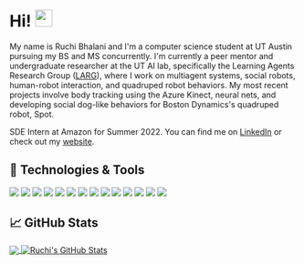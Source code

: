# Hi! <img src="https://raw.githubusercontent.com/MartinHeinz/MartinHeinz/master/wave.gif" width="30px">

My name is Ruchi Bhalani and I'm a computer science student at UT Austin pursuing my BS and MS concurrently. I'm currently a peer mentor and undergraduate researcher at the UT AI lab, specifically the Learning Agents Research Group ([LARG](https://www.cs.utexas.edu/users/ai-lab/?larg)), where I work on multiagent systems, social robots, human-robot interaction, and quadruped robot behaviors. My most recent projects involve body tracking using the Azure Kinect, neural nets, and developing social dog-like behaviors for Boston Dynamics's quadruped robot, Spot. 

SDE Intern at Amazon for Summer 2022. You can find me on [LinkedIn][3] or check out my [website](https://www.cs.utexas.edu/~rbhalani/).

## 🔧 Technologies & Tools
![](https://img.shields.io/badge/OS-Linux-informational?style=flat&logo=linux&logoColor=white&color=2bbc8a)
![](https://img.shields.io/badge/Code-C++-informational?style=flat&logo=cmake&logoColor=white&color=2bbc8a)
![](https://img.shields.io/badge/Code-Java-informational?style=flat&logo=vue.js&logoColor=white&color=2bbc8a)
![](https://img.shields.io/badge/Code-Python-informational?style=flat&logo=python&logoColor=white&color=2bbc8a)
![](https://img.shields.io/badge/Code-JavaScript-informational?style=flat&logo=javascript&logoColor=white&color=2bbc8a)
![](https://img.shields.io/badge/Code-C-informational?style=flat&logo=go&logoColor=white&color=2bbc8a)
![](https://img.shields.io/badge/Course-Data_Structures-informational?style=flat&logo=gnu-bash&logoColor=white&color=2bbc8a)
![](https://img.shields.io/badge/Course-Discrete_Math-informational?style=flat&logo=gnu-bash&logoColor=white&color=2bbc8a)
![](https://img.shields.io/badge/Course-Linear_Algebra-informational?style=flat&logo=gnu-bash&logoColor=white&color=2bbc8a)
![](https://img.shields.io/badge/Course-Computer_Architecture-informational?style=flat&logo=gnu-bash&logoColor=white&color=2bbc8a)
![](https://img.shields.io/badge/Course-Operating_Systems-informational?style=flat&logo=gnu-bash&logoColor=white&color=2bbc8a)
![](https://img.shields.io/badge/Course-Algorithms-informational?style=flat&logo=gnu-bash&logoColor=white&color=2bbc8a)
![](https://img.shields.io/badge/Course-Software_Engineering-informational?style=flat&logo=gnu-bash&logoColor=white&color=2bbc8a)
![](https://img.shields.io/badge/Tools-Robotics_Operating_Systesm_(ROS)-informational?style=flat&logo=postgresql&logoColor=white&color=2bbc8a)

## &#x1f4c8; GitHub Stats

<a href="https://github.com/r-bhalani/r-bhalani">
  <img align="center" src="https://github-readme-stats.vercel.app/api/top-langs/?username=r-bhalani&hide=java,html,tex&title_color=ffffff&text_color=c9cacc&icon_color=2bbc8a&bg_color=1d1f21&langs_count=3" />
</a>
<a href="https://github.com/r-bhalani/r-bhalani">
  <img align="center" src="https://github-readme-stats.vercel.app/api?username=r-bhalani&show_icons=true&line_height=27&count_private=true&title_color=ffffff&text_color=c9cacc&icon_color=2bbc8a&bg_color=1d1f21" alt="Ruchi's GitHub Stats" />
</a>


<!-- links to social media icons -->

<!-- icons with padding -->

[1.1]: http://i.imgur.com/tXSoThF.png (twitter icon with padding)
[2.1]: http://i.imgur.com/0o48UoR.png (github icon with padding)

<!-- icons without padding -->

[1.2]: http://i.imgur.com/wWzX9uB.png (twitter icon without padding)
[2.2]: http://i.imgur.com/9I6NRUm.png (github icon without padding)
[3.2]: https://raw.githubusercontent.com/MartinHeinz/MartinHeinz/master/linkedin-3-16.png (LinkedIn icon without padding)


<!-- links to your social media accounts -->

[2]: https://github.com/r-bhalani
[3]: https://www.linkedin.com/in/ruchi-bhalani/
[4]: https://www.cs.utexas.edu/users/ai-lab/?larg



<!--
**r-bhalani/r-bhalani** is a ✨ _special_ ✨ repository because its `README.md` (this file) appears on your GitHub profile.

Here are some ideas to get you started:

- 🔭 I’m currently working on ...
- 🌱 I’m currently learning ...
- 👯 I’m looking to collaborate on ...
- 🤔 I’m looking for help with ...
- 💬 Ask me about ...
- 📫 How to reach me: ...
- 😄 Pronouns: ...
- ⚡ Fun fact: ...
-->
